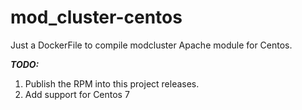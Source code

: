 # mod_cluster-centos
Just a DockerFile to compile modcluster Apache module for Centos.

***TODO:***
1. Publish the RPM into this project releases.
2. Add support for Centos 7 
